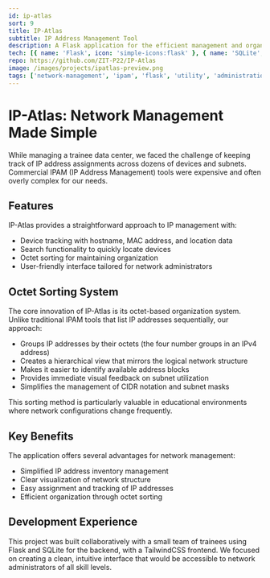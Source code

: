 ```yaml
---
id: ip-atlas
sort: 9
title: IP-Atlas
subtitle: IP Address Management Tool 
description: A Flask application for the efficient management and organization of IP addresses in large networks through octet sorting
tech: [{ name: 'Flask', icon: 'simple-icons:flask' }, { name: 'SQLite', icon: 'simple-icons:sqlite' }, { name: 'HTML', icon: 'logos:html-5' }, { name: 'JavaScript', icon: 'logos:javascript' }, { name: 'TailwindCSS', icon: 'logos:tailwindcss-icon' }, { name: 'Python', icon: 'logos:python' }]
repo: https://github.com/ZIT-P22/IP-Atlas
image: /images/projects/ipatlas-preview.png
tags: ['network-management', 'ipam', 'flask', 'utility', 'administration', 'octet-sorting', 'data-center']
--- 
```


# IP-Atlas: Network Management Made Simple

While managing a trainee data center, we faced the challenge of keeping track of IP address assignments across dozens of devices and subnets. Commercial IPAM (IP Address Management) tools were expensive and often overly complex for our needs.

## Features

IP-Atlas provides a straightforward approach to IP management with:

- Device tracking with hostname, MAC address, and location data
- Search functionality to quickly locate devices
- Octet sorting for maintaining organization
- User-friendly interface tailored for network administrators

## Octet Sorting System

The core innovation of IP-Atlas is its octet-based organization system. Unlike traditional IPAM tools that list IP addresses sequentially, our approach:

- Groups IP addresses by their octets (the four number groups in an IPv4 address)
- Creates a hierarchical view that mirrors the logical network structure
- Makes it easier to identify available address blocks
- Provides immediate visual feedback on subnet utilization
- Simplifies the management of CIDR notation and subnet masks

This sorting method is particularly valuable in educational environments where network configurations change frequently.

## Key Benefits

The application offers several advantages for network management:
- Simplified IP address inventory management
- Clear visualization of network structure
- Easy assignment and tracking of IP addresses
- Efficient organization through octet sorting

## Development Experience

This project was built collaboratively with a small team of trainees using Flask and SQLite for the backend, with a TailwindCSS frontend. We focused on creating a clean, intuitive interface that would be accessible to network administrators of all skill levels.